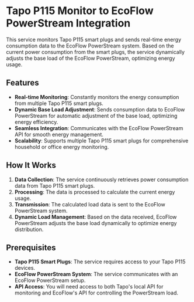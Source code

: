 # Tapo P115 Monitor to EcoFlow PowerStream Integration

This service monitors Tapo P115 smart plugs and sends real-time energy consumption data to the EcoFlow PowerStream system. Based on the current power consumption from the smart plugs, the service dynamically adjusts the base load of the EcoFlow PowerStream, optimizing energy usage.

## Features

- **Real-time Monitoring**: Constantly monitors the energy consumption from multiple Tapo P115 smart plugs.
- **Dynamic Base Load Adjustment**: Sends consumption data to EcoFlow PowerStream for automatic adjustment of the base load, optimizing energy efficiency.
- **Seamless Integration**: Communicates with the EcoFlow PowerStream API for smooth energy management.
- **Scalability**: Supports multiple Tapo P115 smart plugs for comprehensive household or office energy monitoring.

## How It Works

1. **Data Collection**: The service continuously retrieves power consumption data from Tapo P115 smart plugs.
2. **Processing**: The data is processed to calculate the current energy usage.
3. **Transmission**: The calculated load data is sent to the EcoFlow PowerStream system.
4. **Dynamic Load Management**: Based on the data received, EcoFlow PowerStream adjusts the base load dynamically to optimize energy distribution.

## Prerequisites

- **Tapo P115 Smart Plugs**: The service requires access to your Tapo P115 devices.
- **EcoFlow PowerStream System**: The service communicates with an EcoFlow PowerStream setup.
- **API Access**: You will need access to both Tapo's local API for monitoring and EcoFlow's API for controlling the PowerStream load.
